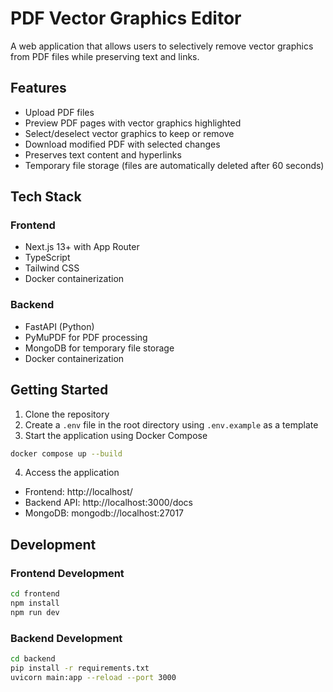 # PDF Vector Graphics Editor

A web application that allows users to selectively remove vector graphics from PDF files while preserving text and links.

## Features

- Upload PDF files
- Preview PDF pages with vector graphics highlighted
- Select/deselect vector graphics to keep or remove
- Download modified PDF with selected changes
- Preserves text content and hyperlinks
- Temporary file storage (files are automatically deleted after 60 seconds)

## Tech Stack

### Frontend
- Next.js 13+ with App Router
- TypeScript
- Tailwind CSS
- Docker containerization

### Backend
- FastAPI (Python)
- PyMuPDF for PDF processing
- MongoDB for temporary file storage
- Docker containerization

## Getting Started

1. Clone the repository
2. Create a `.env` file in the root directory using `.env.example` as a template
3. Start the application using Docker Compose
```bash
docker compose up --build
```
4. Access the application
- Frontend: http://localhost/
- Backend API: http://localhost:3000/docs
- MongoDB: mongodb://localhost:27017
## Development

### Frontend Development

```bash
cd frontend
npm install
npm run dev
```

### Backend Development

```bash
cd backend
pip install -r requirements.txt
uvicorn main:app --reload --port 3000
```

